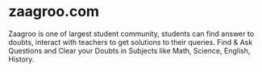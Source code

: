 # zaagroo.com
Zaagroo is one of largest student community, students can find answer to doubts, interact with teachers to get solutions to their queries.  Find &amp; Ask Questions and Clear your Doubts in Subjects like Math, Science, English, History.

